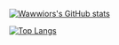 [![Wawwiors's GitHub stats](https://github-readme-stats.vercel.app/api?username=wawwior&show_icons=true&theme=onedark)](https://github.com/anuraghazra/github-readme-stats)

[![Top Langs](https://github-readme-stats.vercel.app/api/top-langs/?username=wawwior&show_icons=true&theme=onedark)](https://github.com/anuraghazra/github-readme-stats)
